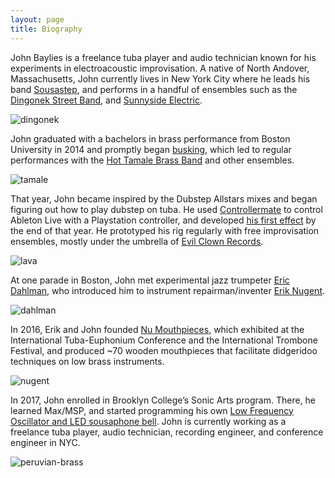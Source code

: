 ```yaml
---
layout: page
title: Biography
---
```


John Baylies is a freelance tuba player and audio technician known for his experiments in electroacoustic improvisation. A native of North Andover, Massachusetts, John currently lives in New York City where he leads his band [Sousastep](https://www.youtube.com/@sousastep), and performs in a handful of ensembles such as the [Dingonek Street Band](https://www.dingonekbrass.com/), and [Sunnyside Electric](https://open.spotify.com/artist/1bx2iY7qBgQBiQmYCHRi1U/discography).

![dingonek](../images/dingonek.jpg)

John graduated with a bachelors in brass performance from Boston University in 2014 and promptly began [busking](../images/subway.png), which led to regular performances with the [Hot Tamale Brass Band](https://www.youtube.com/watch?v=GyNMEuwx758) and other ensembles. 

![tamale](../images/tamale.jpg)

That year, John became inspired by the Dubstep Allstars mixes and began figuring out how to play dubstep on tuba. He used [Controllermate](../images/controllermate.jpg) to control Ableton Live with a Playstation controller, and developed [his first effect](https://www.youtube.com/watch?v=O0IExQclhTE) by the end of that year. He prototyped his rig regularly with free improvisation ensembles, mostly under the umbrella of [Evil Clown Records](https://www.giantevilclown.com/).

![lava](../images/lava.jpg)

At one parade in Boston, John met experimental jazz trumpeter [Eric Dahlman](http://rippedecho.com/), who introduced him to instrument repairman/inventer [Erik Nugent](https://www.instagram.com/fluteworksseattle/). 

![dahlman](../images/john-and-eric.jpg)

In 2016, Erik and John founded [Nu Mouthpieces](https://www.kickstarter.com/projects/1615538060/nu-mouthpieces-bridge-low-brass-and-didgeridoo-tec), which exhibited at the International Tuba-Euphonium Conference and the International Trombone Festival, and produced ~70 wooden mouthpieces that facilitate didgeridoo techniques on low brass instruments.

![nugent](../images/nugent.jpg)

In 2017, John enrolled in Brooklyn College’s Sonic Arts program. There, he learned Max/MSP, and started programming his own [Low Frequency Oscillator and LED sousaphone bell](https://github.com/jbaylies/sousastep#readme). John is currently working as a freelance tuba player, audio technician, recording engineer, and conference engineer in NYC.

![peruvian-brass](../images/peruvian-brass.jpg)
